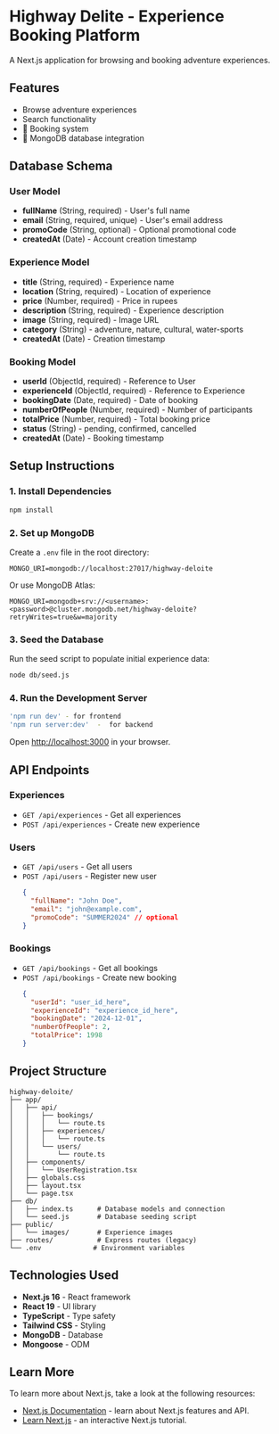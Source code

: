 # Highway Delite - Experience Booking Platform
A Next.js application for browsing and booking adventure experiences.

## Features

-  Browse adventure experiences
-  Search functionality
- 📅 Booking system
- 💾 MongoDB database integration

## Database Schema

### User Model
- **fullName** (String, required) - User's full name
- **email** (String, required, unique) - User's email address
- **promoCode** (String, optional) - Optional promotional code
- **createdAt** (Date) - Account creation timestamp

### Experience Model
- **title** (String, required) - Experience name
- **location** (String, required) - Location of experience
- **price** (Number, required) - Price in rupees
- **description** (String, required) - Experience description
- **image** (String, required) - Image URL
- **category** (String) - adventure, nature, cultural, water-sports
- **createdAt** (Date) - Creation timestamp

### Booking Model
- **userId** (ObjectId, required) - Reference to User
- **experienceId** (ObjectId, required) - Reference to Experience
- **bookingDate** (Date, required) - Date of booking
- **numberOfPeople** (Number, required) - Number of participants
- **totalPrice** (Number, required) - Total booking price
- **status** (String) - pending, confirmed, cancelled
- **createdAt** (Date) - Booking timestamp

## Setup Instructions

### 1. Install Dependencies
```bash
npm install
```

### 2. Set up MongoDB

Create a `.env` file in the root directory:

```env
MONGO_URI=mongodb://localhost:27017/highway-deloite
```

Or use MongoDB Atlas:
```env
MONGO_URI=mongodb+srv://<username>:<password>@cluster.mongodb.net/highway-deloite?retryWrites=true&w=majority
```

### 3. Seed the Database

Run the seed script to populate initial experience data:

```bash
node db/seed.js
```

### 4. Run the Development Server

```bash
'npm run dev' - for frontend
'npm run server:dev'  -  for backend
```

Open [http://localhost:3000](http://localhost:3000) in your browser.

## API Endpoints

### Experiences
- `GET /api/experiences` - Get all experiences
- `POST /api/experiences` - Create new experience

### Users
- `GET /api/users` - Get all users
- `POST /api/users` - Register new user
  ```json
  {
    "fullName": "John Doe",
    "email": "john@example.com",
    "promoCode": "SUMMER2024" // optional
  }
  ```

### Bookings
- `GET /api/bookings` - Get all bookings
- `POST /api/bookings` - Create new booking
  ```json
  {
    "userId": "user_id_here",
    "experienceId": "experience_id_here",
    "bookingDate": "2024-12-01",
    "numberOfPeople": 2,
    "totalPrice": 1998
  }
  ```

## Project Structure

```
highway-deloite/
├── app/
│   ├── api/
│   │   ├── bookings/
│   │   │   └── route.ts
│   │   ├── experiences/
│   │   │   └── route.ts
│   │   └── users/
│   │       └── route.ts
│   ├── components/
│   │   └── UserRegistration.tsx
│   ├── globals.css
│   ├── layout.tsx
│   └── page.tsx
├── db/
│   ├── index.ts      # Database models and connection
│   └── seed.js       # Database seeding script
├── public/
│   └── images/       # Experience images
├── routes/           # Express routes (legacy)
└── .env             # Environment variables
```

## Technologies Used

- **Next.js 16** - React framework
- **React 19** - UI library
- **TypeScript** - Type safety
- **Tailwind CSS** - Styling
- **MongoDB** - Database
- **Mongoose** - ODM

## Learn More

To learn more about Next.js, take a look at the following resources:

- [Next.js Documentation](https://nextjs.org/docs) - learn about Next.js features and API.
- [Learn Next.js](https://nextjs.org/learn) - an interactive Next.js tutorial.
